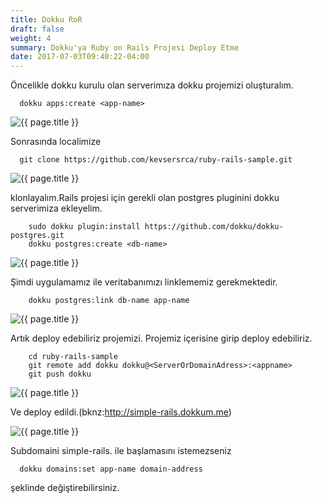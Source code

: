 ```yaml
---
title: Dokku RoR
draft: false
weight: 4
summary: Dokku'ya Ruby on Rails Projesi Deploy Etme 
date: 2017-07-03T09:40:22-04:00
---
```



Öncelikle dokku kurulu olan serverimıza dokku projemizi oluşturalım.

```
  dokku apps:create <app-name>
```

<p><img src="/rails1.png" alt="{{ page.title }}"></p>

Sonrasında localimize

```
  git clone https://github.com/kevsersrca/ruby-rails-sample.git
```

<p><img src="/rails2.png" alt="{{ page.title }}"></p>
klonlayalım.Rails projesi için gerekli olan postgres  pluginini dokku serverimiza ekleyelim.

```
    sudo dokku plugin:install https://github.com/dokku/dokku-postgres.git
    dokku postgres:create <db-name>
```
<p><img src="/rails3.png" alt="{{ page.title }}"></p>
Şimdi uygulamamız ile veritabanımızı linklememiz gerekmektedir.

```
    dokku postgres:link db-name app-name
```

<p><img src="/rails4.png" alt="{{ page.title }}"></p>
Artık deploy edebiliriz projemizi. Projemiz içerisine girip deploy edebiliriz.

```
    cd ruby-rails-sample
    git remote add dokku dokku@<ServerOrDomainAdress>:<appname>
    git push dokku
```

<p><img src="/rails5.png" alt="{{ page.title }}"></p>

Ve deploy edildi.(bknz:http://simple-rails.dokkum.me)

<p><img src="/rails6.png" alt="{{ page.title }}"></p>

Subdomaini simple-rails. ile başlamasını istemezseniz

```
  dokku domains:set app-name domain-address
```

şeklinde değiştirebilirsiniz.
